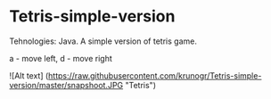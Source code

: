 Tetris-simple-version
=====================

Tehnologies: Java.
A simple version of tetris game. 

a - move left,
d - move right

![Alt text] (https://raw.githubusercontent.com/krunogr/Tetris-simple-version/master/snapshoot.JPG "Tetris")
